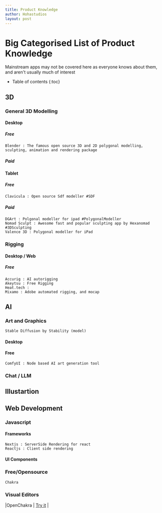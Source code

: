 ```yaml
---
title: Product Knowledge
author: Hohastudios
layout: post
---
```



# Big Categorised List of Product Knowledge
Mainstream apps may not be covered here as everyone knows about them, and aren't usually much of interest

* Table of contents
{:toc}

## 3D

### General 3D Modelling
#### Desktop
##### Free
    Blender : The famous open source 3D and 2D polygonal modelling, sculpting, animation and rendering package

##### Paid

#### Tablet

##### Free
    Clavicula : Open source Sdf modeller #SDF

##### Paid
    DGArt : Polgonal modeller for ipad #PolygonalModeller
    Nomad Sculpt : Awesome fast and popular sculpting app by Hexanomad #3DSculpting
    Valence 3D : Polygonal modeller for iPad

### Rigging

#### Desktop / Web
##### Free
    Accurig : AI autorigging
    Akeytsu : Free Rigging
    Heat.tech : 
    Mixamo : Adobe automated rigging, and mocap


## AI

### Art and Graphics
	Stable Diffusion by Stability (model)
	
#### Desktop
#### Free
    ComfyUI : Node based AI art generation tool
    

### Chat / LLM

## Illustartion

## Web Development
### Javascript
#### Frameworks
    
    Nextjs : ServerSide Rendering for react
    Reactjs : Client side rendering

#### UI Components
### Free/Opensource

    Chakra

### Visual Editors

|OpenChakra | [Try it](https://v1.openchakra.app/) |
